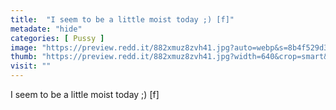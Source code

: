 ```yaml
---
title:  "I seem to be a little moist today ;) [f]"
metadate: "hide"
categories: [ Pussy ]
image: "https://preview.redd.it/882xmuz8zvh41.jpg?auto=webp&s=8b4f529d35d40cb9f89cb520a8394e9946fbcde3"
thumb: "https://preview.redd.it/882xmuz8zvh41.jpg?width=640&crop=smart&auto=webp&s=8b319acdb831e1976d2732c1e0083e2fdc0b26ab"
visit: ""
---
```

I seem to be a little moist today ;) [f]
